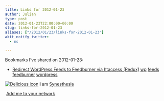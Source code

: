 ```yaml
---
title: Links for 2012-01-23
author: Julian
type: post
date: 2012-01-23T22:00:00+00:00
slug: links-for-2012-01-23 
aliases: ["/2012/01/23/links-for-2012-01-23"]
aktt_notify_twitter:
  - no

---
```

Bookmarks I&#8217;ve shared on 2012-01-23:

  * [Redirect WordPress Feeds to Feedburner via htaccess (Redux)][1] 
    [wp][2] [feeds][3] [feedburner][4] [wordpress][5] </li> </ul> 
    
    <p class="deliciouslink">
      <a href="https://del.icio.us/synesthesia" title="See all my bookmarks on del.icio.us"><img src="https://www.synesthesia.co.uk/images/deliciousicon.jpg" alt="Delicious icon" /></a>&nbsp;I am <a href="https://del.icio.us/synesthesia" title="See all my bookmarks on del.icio.us">Synesthesia</a>
    </p>
    
    <p class="deliciouslink">
      <a href="https://del.icio.us/network?add=synesthesia" title="Add me to your del.icio.us network"><img src="https://www.synesthesia.co.uk/images/add.gif" alt="" /></a>&nbsp;<a href="https://del.icio.us/network?add=synesthesia" title="Add me to your del.icio.us network">Add me to your network</a>
    </p>

 [1]: https://perishablepress.com/press/2008/03/25/redirect-wordpress-feeds-to-feedburner-via-htaccess-redux
 [2]: https://www.delicious.com/synesthesia/wp
 [3]: https://www.delicious.com/synesthesia/feeds
 [4]: https://www.delicious.com/synesthesia/feedburner
 [5]: https://www.delicious.com/synesthesia/wordpress
